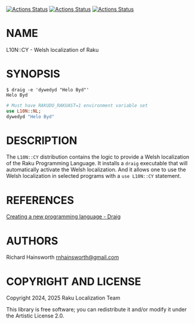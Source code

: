 [![Actions Status](https://github.com/Raku-L10N/CY/actions/workflows/linux.yml/badge.svg)](https://github.com/Raku-L10N/CY/actions) [![Actions Status](https://github.com/Raku-L10N/CY/actions/workflows/macos.yml/badge.svg)](https://github.com/Raku-L10N/CY/actions) [![Actions Status](https://github.com/Raku-L10N/CY/actions/workflows/windows.yml/badge.svg)](https://github.com/Raku-L10N/CY/actions)

NAME
====

L10N::CY - Welsh localization of Raku

SYNOPSIS
========

    $ draig -e 'dywedyd "Helo Byd"'
    Helo Byd

```raku
# Must have RAKUDO_RAKUAST=1 environment variable set
use L10N::NL;
dywedyd "Helo Byd"
```

DESCRIPTION
===========

The `L10N::CY` distribution contains the logic to provide a Welsh localization of the Raku Programming Language. It installs a `draig` executable that will automatically activate the Welsh localization. And it allows one to use the Welsh localization in selected programs with a `use L10N::CY` statement.

REFERENCES
==========

[Creating a new programming language - Draig](https://dev.to/finanalyst/creating-a-new-programming-language-draig-503p)

AUTHORS
=======

Richard Hainsworth <rnhainsworth@gmail.com>

COPYRIGHT AND LICENSE
=====================

Copyright 2024, 2025 Raku Localization Team

This library is free software; you can redistribute it and/or modify it under the Artistic License 2.0.

